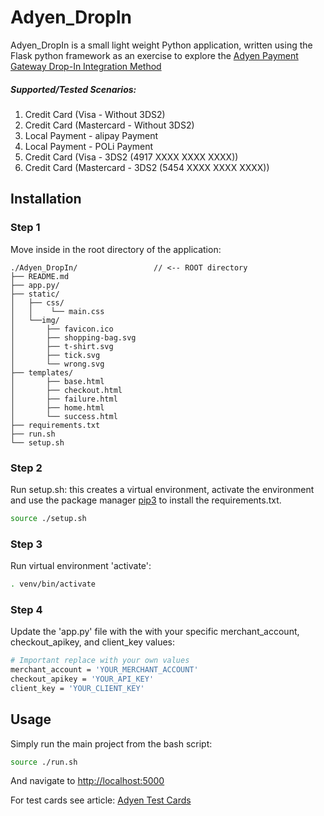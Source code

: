 # Adyen_DropIn

Adyen_DropIn is a small light weight Python application, written using the Flask python framework as an exercise to explore the [Adyen Payment Gateway Drop-In Integration Method](https://docs.adyen.com/checkout/drop-in-web)


##### Supported/Tested Scenarios:
1. Credit Card (Visa - Without 3DS2)
2. Credit Card (Mastercard - Without 3DS2)
3. Local Payment - alipay Payment
4. Local Payment - POLi Payment
6. Credit Card (Visa - 3DS2 (4917 XXXX XXXX XXXX))
7. Credit Card (Mastercard - 3DS2 (5454 XXXX XXXX XXXX))

## Installation

### Step 1

Move inside in the root directory of the application:
```
./Adyen_DropIn/                 // <-- ROOT directory
├── README.md
├── app.py/
├── static/
│   ├── css/
│   │    └── main.css
│   └──img/
│       ├── favicon.ico
│       ├── shopping-bag.svg
│       ├── t-shirt.svg
│       ├── tick.svg
│       └── wrong.svg
├── templates/
│       ├── base.html
│       ├── checkout.html
│       ├── failure.html
│       ├── home.html
│       └── success.html
├── requirements.txt
├── run.sh
└── setup.sh
```

### Step 2

Run setup.sh: this creates a virtual environment, activate the environment and use the package manager [pip3](https://pip.pypa.io/en/stable/) to install the requirements.txt.

```bash
source ./setup.sh
```

### Step 3
Run virtual environment 'activate': 
```bash
. venv/bin/activate
```
### Step 4
Update the 'app.py' file with the with your specific merchant_account, checkout_apikey, and client_key values:
```bash
# Important replace with your own values 
merchant_account = 'YOUR_MERCHANT_ACCOUNT'
checkout_apikey = 'YOUR_API_KEY'
client_key = 'YOUR_CLIENT_KEY'
```

## Usage
Simply run the main project from the bash script:
```bash
source ./run.sh
```
And navigate to [http://localhost:5000](http://localhost:5000)

For test cards see article: [Adyen Test Cards](https://docs.adyen.com/development-resources/test-cards/test-card-numbers#credit-and-debit-cards)
